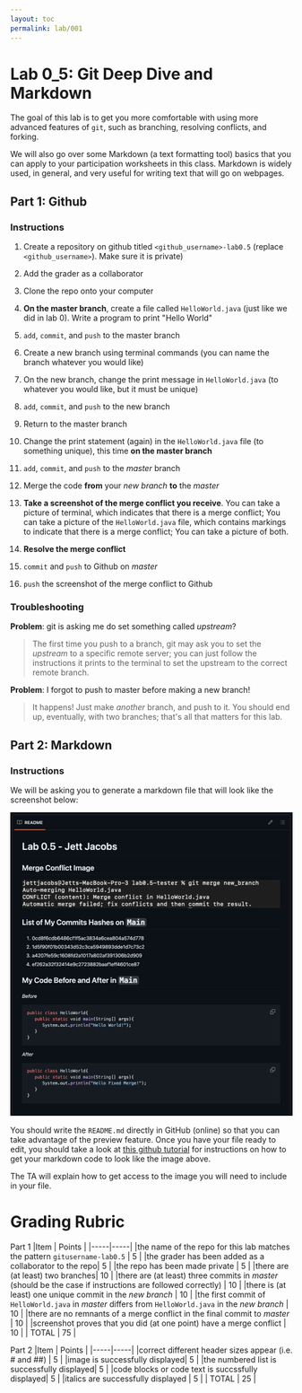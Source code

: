 ```yaml
---
layout: toc
permalink: lab/001
---
```



# Lab 0_5: Git Deep Dive and Markdown

The goal of this lab is to get you more comfortable with using more advanced features of `git`, such as branching, resolving conflicts, and forking.

We will also go over some Markdown (a text formatting tool) basics that you can apply to your participation worksheets in this class. Markdown is widely used, in general, and very useful for writing text that will go on webpages.

## Part 1: Github

### Instructions

1. Create a repository on github titled `<github_username>-lab0.5` (replace `<github_username>`). Make sure it is private) 

2. Add the grader as a collaborator

3. Clone the repo onto your computer

4. **On the master branch**, create a file called `HelloWorld.java` (just like we did in lab 0). Write a program to print "Hello World"

5. `add`, `commit`, and `push` to the master branch

6. Create a new branch using terminal commands (you can name the branch whatever you would like)

7. On the new branch, change the print message in `HelloWorld.java` (to whatever you would like, but it must be unique)

8. `add`, `commit`, and `push` to the new branch

9. Return to the master branch

10. Change the print statement (again) in the `HelloWorld.java` file (to something unique), this time **on the master branch**

11. `add`, `commit`, and `push` to the *master* branch

12. Merge the code **from** your *new branch* **to** the *master* 

13. **Take a screenshot of the merge conflict you receive**. You can take a picture of terminal, which indicates that there is a merge conflict; You can take a picture of the `HelloWorld.java` file, which contains markings to indicate that there is a merge conflict; You can take a picture of both.

14. **Resolve the merge conflict**

15. `commit` and `push` to Github on *master*

16. `push` the screenshot of the merge conflict to Github

### Troubleshooting

**Problem**: git is asking me do set something called *upstream*?
> The first time you push to a branch, git may ask you to set the *upstream* to a specific remote server; you can just follow the instructions it prints to the terminal to set the upstream to the correct remote branch.

**Problem**: I forgot to push to master before making a new branch!
> It happens! Just make *another* branch, and push to it. You should end up, eventually, with two branches; that's all that matters for this lab.

## Part 2: Markdown

### Instructions

We will be asking you to generate a markdown file that will look like the screenshot below:

![goals](./markdown_goal.png)

You should write the `README.md` directly in GitHub (online) so that you can take advantage of the preview feature. Once you have your file ready to edit, you should take a look at [this github tutorial](https://docs.github.com/en/get-started/writing-on-github/getting-started-with-writing-and-formatting-on-github/basic-writing-and-formatting-syntax) for instructions on how to get your markdown code to look like the image above.

The TA will explain how to get access to the image you will need to include in your file.

# Grading Rubric

Part 1
|Item | Points |
|-----|-----|
|the name of the repo for this lab matches the pattern  `gitusername-lab0.5` | 5 |
|the grader has been added as a collaborator to the repo| 5 |
|the repo has been made private | 5 |
|there are (at least) two branches| 10 |
|there are (at least) three commits in *master* (should be the case if instructions are followed correctly) | 10 |
|there is (at least) one unique commit in the *new branch* | 10 |
|the first commit of `HelloWorld.java` in *master* differs from `HelloWorld.java` in the *new branch* | 10 |
|there are no remnants of a merge conflict in the final commit to *master* | 10 |
|screenshot proves that you did (at one point) have a merge conflict | 10 |
| TOTAL | 75 |

Part 2
|Item | Points |
|-----|-----|
|correct different header sizes appear (i.e. # and ##) | 5 |
|image is successfully displayed| 5 |
|the numbered list is successfully displayed| 5 |
|code blocks or code text is succssfully displayed| 5 |
|italics are successfully displayed | 5 |
| TOTAL | 25 |